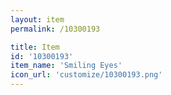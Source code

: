 ```yaml
---
layout: item
permalink: /10300193

title: Item
id: '10300193'
item_name: 'Smiling Eyes'
icon_url: 'customize/10300193.png'
---
```

